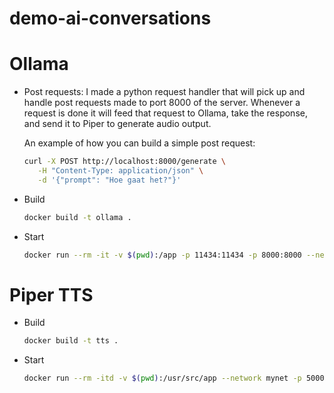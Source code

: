 # demo-ai-conversations




# Ollama
- Post requests: 
  I made a python request handler that will pick up and handle post requests made to port 8000 of the server. Whenever a request is done it will feed that request to Ollama, take the response, and send it to Piper to generate audio output.

  An example of how you can build a simple post request:
  ```bash
  curl -X POST http://localhost:8000/generate \
     -H "Content-Type: application/json" \
     -d '{"prompt": "Hoe gaat het?"}'
  ```
- Build
  ```bash
  docker build -t ollama .
  ```
- Start
  ```bash
  docker run --rm -it -v $(pwd):/app -p 11434:11434 -p 8000:8000 --network mynet --name ollama ollama
  ```


# Piper TTS

- Build
  ```bash
  docker build -t tts .
  ```
- Start
  ```bash
  docker run --rm -itd -v $(pwd):/usr/src/app --network mynet -p 5000:5000 --name tts tts
  ```


